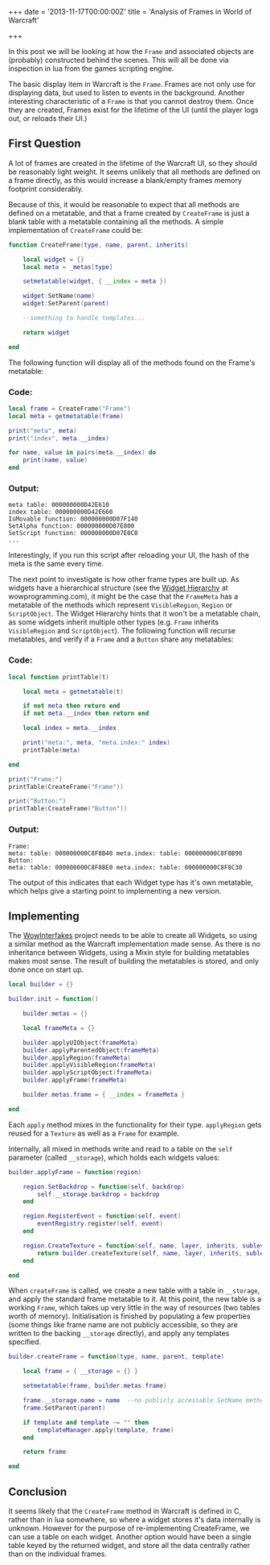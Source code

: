 +++
date = '2013-11-17T00:00:00Z'
title = 'Analysis of Frames in World of Warcraft'

+++

In this post we will be looking at how the `Frame` and associated objects are (probably) constructed behind the scenes.  This will all be done via inspection in lua from the games scripting engine.

The basic display item in Warcraft is the `Frame`.  Frames are not only use for displaying data, but used to listen to events in the background.  Another interesting characteristic of a `Frame` is that you cannot destroy them.  Once they are created, Frames exist for the lifetime of the UI (until the player logs out, or reloads their UI.)

First Question
---

A lot of frames are created in the lifetime of the Warcraft UI, so they should be reasonably light weight.  It seems unlikely that all methods are defined on a frame directly, as this would increase a blank/empty frames memory footprint considerably.

Because of this, it would be reasonable to expect that all methods are defined on a metatable, and that a frame created by `CreateFrame` is just a blank table with a metatable containing all the methods.  A simple implementation of `CreateFrame` could be:

```lua
function CreateFrame(type, name, parent, inherits)

	local widget = {}
	local meta = _metas[type]

	setmetatable(widget, { __index = meta })

	widget:SetName(name)
	widget:SetParent(parent)

	--something to handle templates...

	return widget

end
```

The following function will display all of the methods found on the Frame's metatable:

### Code:

```lua
local frame = CreateFrame("Frame")
local meta = getmetatable(frame)

print("meta", meta)
print("index", meta.__index)

for name, value in pairs(meta.__index) do
	print(name, value)
end
```

### Output:

	meta table: 000000000D42E610
	index table: 000000000D42E660
	IsMovable function: 000000000D07F140
	SetAlpha function: 000000000D07E800
	SetScript function: 000000000D07E0C0
	...

Interestingly, if you run this script after reloading your UI, the hash of the meta is the same every time.

The next point to investigate is how other frame types are built up.  As widgets have a hierarchical structure (see the [Widget Hierarchy][1] at wowprogramming.com), it might be the case that the `FrameMeta` has a metatable of the methods which represent `VisibleRegion`, `Region` or `ScriptObject`. The Widget Hierarchy hints that it won't be a metatable chain, as some widgets inherit multiple other types (e.g. `Frame` inherits `VisibleRegion` and `ScriptObject`).  The following function will recurse metatables, and verify if a `Frame` and a `Button` share any metatables:

### Code:

```lua
local function printTable(t)

	local meta = getmetatable(t)

	if not meta then return end
	if not meta.__index then return end

	local index = meta.__index

	print("meta:", meta, "meta.index:" index)
	printTable(meta)

end

print("Frame:")
printTable(CreateFrame("Frame"))

print("Button:")
printTable(CreateFrame("Button"))
```

### Output:

	Frame:
	meta: table: 000000000C8F8B40 meta.index: table: 000000000C8F8B90
	Button:
	meta: table: 000000000C8F8BE0 meta.index: table: 000000000C8F8C30

The output of this indicates that each Widget type has it's own metatable, which helps give a starting point to implementing a new version.

Implementing
---

The [WowInterfakes][2] project needs to be able to create all Widgets, so using a similar method as the Warcraft implementation made sense.  As there is no inheritance between Widgets, using a Mixin style for building metatables makes most sense.  The result of building the metatables is stored, and only done once on start up.

```lua
local builder = {}

builder.init = function()

	builder.metas = {}

	local frameMeta = {}

	builder.applyUIObject(frameMeta)
	builder.applyParentedObject(frameMeta)
	builder.applyRegion(frameMeta)
	builder.applyVisibleRegion(frameMeta)
	builder.applyScriptObject(frameMeta)
	builder.applyFrame(frameMeta)

	builder.metas.frame = { __index = frameMeta }

end
```

Each `apply` method mixes in the functionality for their type.  `applyRegion` gets reused for a `Texture` as well as a `Frame` for example.

Internally, all mixed in methods write and read to a table on the `self` parameter (called `__storage`), which holds each widgets values:

```lua
builder.applyFrame = function(region)

	region.SetBackdrop = function(self, backdrop)
		self.__storage.backdrop = backdrop
	end

	region.RegisterEvent = function(self, event)
		eventRegistry.register(self, event)
	end

	region.CreateTexture = function(self, name, layer, inherits, sublevel)
		return builder.createTexture(self, name, layer, inherits, sublevel)
	end

end
```

When `createFrame` is called, we create a new table with a table in `__storage`, and apply the standard frame metatable to it.  At this point, the new table is a working `Frame`, which takes up very little in the way of resources (two tables worth of memory).  Initialisation is finished by populating a few properties (some things like frame name are not publicly accessible, so they are written to the backing `__storage` directly), and apply any templates specified.

```lua
builder.createFrame = function(type, name, parent, template)

	local frame = { __storage = {} }

	setmetatable(frame, builder.metas.frame)

	frame.__storage.name = name  --no publicly accessable SetName method()
	frame:SetParent(parent)

	if template and template ~= "" then
		templateManager.apply(template, frame)
	end

	return frame

end
```


Conclusion
---

It seems likely that the `CreateFrame` method in Warcraft is defined in C, rather than in lua somewhere, so where a widget stores it's data internally is unknown.  However for the purpose of re-implementing CreateFrame, we can use a table on each widget.  Another option would have been a single table keyed by the returned widget, and store all the data centrally rather than on the individual frames.




[1]: http://wowprogramming.com/docs/widgets_hierarchy
[2]: https://github.com/Pondidum/WowInterfakes